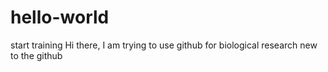 # hello-world
start training
Hi there, I am trying to use github for biological research
new to the github
